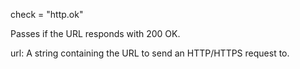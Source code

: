 check = "http.ok"

Passes if the URL responds with 200 OK.

url: A string containing the URL to send an HTTP/HTTPS request to.
